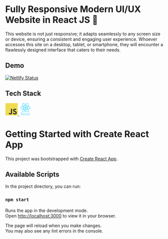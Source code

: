 
# Fully Responsive Modern UI/UX Website in React JS 🎥

This website is not just responsive; it adapts seamlessly to any screen size or device, ensuring a consistent and engaging user experience. Whoever accesses this site on a desktop, tablet, or smartphone, they will encounter a flawlessly designed interface that caters to their needs.


## Demo

[![Netlify Status](https://api.netlify.com/api/v1/badges/023491a6-e9a3-4280-a9c4-9958c5cbecec/deploy-status)](https://app.netlify.com/sites/moonlit-sunshine-0e6b86/deploys)
## Tech Stack

<a href="https://developer.mozilla.org/en-US/docs/Web/JavaScript" target="_blank" rel="noreferrer"> <img src="https://raw.githubusercontent.com/devicons/devicon/master/icons/javascript/javascript-original.svg" alt="javascript" width="40" height="40"/> </a> <a href="https://reactjs.org/" target="_blank" rel="noreferrer"> <img src="https://raw.githubusercontent.com/devicons/devicon/master/icons/react/react-original-wordmark.svg" alt="react" width="40" height="40"/> </a> </p>




# Getting Started with Create React App

This project was bootstrapped with [Create React App](https://github.com/facebook/create-react-app).

## Available Scripts

In the project directory, you can run:

### `npm start`

Runs the app in the development mode.\
Open [http://localhost:3000](http://localhost:3000) to view it in your browser.

The page will reload when you make changes.\
You may also see any lint errors in the console.

